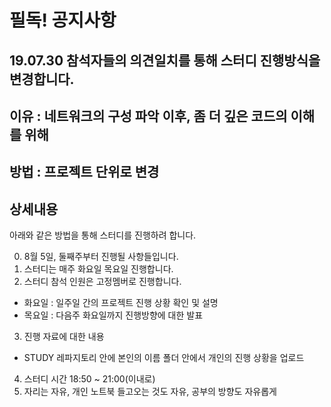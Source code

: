 # 필독! 공지사항

## 19.07.30 참석자들의 의견일치를 통해 스터디 진행방식을 변경합니다.

## 이유 : 네트워크의 구성 파악 이후, 좀 더 깊은 코드의 이해를 위해

## 방법 : 프로젝트 단위로 변경

## 상세내용
아래와 같은 방법을 통해 스터디를 진행하려 합니다.

0. 8월 5일, 둘째주부터 진행될 사항들입니다.
1. 스터디는 매주 화요일 목요일 진행합니다.
2. 스터디 참석 인원은 고정멤버로 진행합니다.
  - 화요일 : 일주일 간의 프로젝트 진행 상황 확인 및 설명
  - 목요일 : 다음주 화요일까지 진행방향에 대한 발표
3. 진행 자료에 대한 내용
  - STUDY 레파지토리 안에 본인의 이름 폴더 안에서 개인의 진행 상황을 업로드
4. 스터디 시간 18:50 ~ 21:00(이내로)
5. 자리는 자유, 개인 노트북 들고오는 것도 자유, 공부의 방향도 자유롭게
